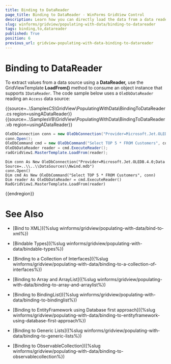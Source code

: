 ```yaml
---
title: Binding to DataReader
page_title: Binding to DataReader - WinForms GridView Control
description: Learn how you can directly load the data from a data reader to WinForms GridView.
slug: winforms/gridview/populating-with-data/binding-to-datareader
tags: binding,to,datareader
published: True
position: 6
previous_url: gridview-populating-with-data-binding-to-datareader
---
```


# Binding to DataReader

To extract values from a data source using a __DataReader,__ use the GridViewTemplate __LoadFrom()__ method to consume an object instance that supports `IDataReader`. The code sample below uses a `OleDbDataReader` reading an `Access` data source:

{{source=..\SamplesCS\GridView\PopulatingWithData\BindingToDataReader.cs region=usingADataReader}} 
{{source=..\SamplesVB\GridView\PopulatingWithData\BindingToDataReader.vb region=usingADataReader}} 

````C#
OleDbConnection conn = new OleDbConnection("Provider=Microsoft.Jet.OLEDB.4.0;Data Source=..\\..\\DataSources\\Nwind.mdb");
conn.Open();
OleDbCommand cmd = new OleDbCommand("Select TOP 5 * FROM Customers", conn);
OleDbDataReader reader = cmd.ExecuteReader();
radGridView1.MasterTemplate.LoadFrom(reader);

````
````VB.NET
Dim conn As New OleDbConnection("Provider=Microsoft.Jet.OLEDB.4.0;Data Source=..\\..\\DataSources\\Nwind.mdb")
conn.Open()
Dim cmd As New OleDbCommand("Select TOP 5 * FROM Customers", conn)
Dim reader As OleDbDataReader = cmd.ExecuteReader()
RadGridView1.MasterTemplate.LoadFrom(reader)

````

{{endregion}} 



# See Also
* [Bind to XML]({%slug winforms/gridview/populating-with-data/bind-to-xml%})

* [Bindable Types]({%slug winforms/gridview/populating-with-data/bindable-types%})

* [Binding to a Collection of Interfaces]({%slug winforms/gridview/populating-with-data/binding-to-a-collection-of-interfaces%})

* [Binding to Array and ArrayList]({%slug winforms/gridview/populating-with-data/binding-to-array-and-arraylist%})

* [Binding to BindingList]({%slug winforms/gridview/populating-with-data/binding-to-bindinglist%})

* [Binding to EntityFramework using Database first approach]({%slug winforms/gridview/populating-with-data/binding-to-entityframework-using-database-first-approach%})

* [Binding to Generic Lists]({%slug winforms/gridview/populating-with-data/binding-to-generic-lists%})

* [Binding to ObservableCollection]({%slug winforms/gridview/populating-with-data/binding-to-observablecollection%})

